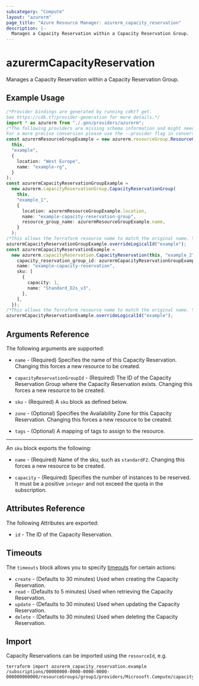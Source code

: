 ```yaml
---
subcategory: "Compute"
layout: "azurerm"
page_title: "Azure Resource Manager: azurerm_capacity_reservation"
description: |-
  Manages a Capacity Reservation within a Capacity Reservation Group.
---
```


# azurermCapacityReservation

Manages a Capacity Reservation within a Capacity Reservation Group.

## Example Usage

```typescript
/*Provider bindings are generated by running cdktf get.
See https://cdk.tf/provider-generation for more details.*/
import * as azurerm from "./.gen/providers/azurerm";
/*The following providers are missing schema information and might need manual adjustments to synthesize correctly: azurerm.
For a more precise conversion please use the --provider flag in convert.*/
const azurermResourceGroupExample = new azurerm.resourceGroup.ResourceGroup(
  this,
  "example",
  {
    location: "West Europe",
    name: "example-rg",
  }
);
const azurermCapacityReservationGroupExample =
  new azurerm.capacityReservationGroup.CapacityReservationGroup(
    this,
    "example_1",
    {
      location: azurermResourceGroupExample.location,
      name: "example-capacity-reservation-group",
      resource_group_name: azurermResourceGroupExample.name,
    }
  );
/*This allows the Terraform resource name to match the original name. You can remove the call if you don't need them to match.*/
azurermCapacityReservationGroupExample.overrideLogicalId("example");
const azurermCapacityReservationExample =
  new azurerm.capacityReservation.CapacityReservation(this, "example_2", {
    capacity_reservation_group_id: azurermCapacityReservationGroupExample.id,
    name: "example-capacity-reservation",
    sku: [
      {
        capacity: 1,
        name: "Standard_D2s_v3",
      },
    ],
  });
/*This allows the Terraform resource name to match the original name. You can remove the call if you don't need them to match.*/
azurermCapacityReservationExample.overrideLogicalId("example");

```

## Arguments Reference

The following arguments are supported:

*   `name` - (Required) Specifies the name of this Capacity Reservation. Changing this forces a new resource to be created.

*   `capacityReservationGroupId` - (Required) The ID of the Capacity Reservation Group where the Capacity Reservation exists. Changing this forces a new resource to be created.

*   `sku` - (Required) A `sku` block as defined below.

*   `zone` - (Optional) Specifies the Availability Zone for this Capacity Reservation. Changing this forces a new resource to be created.

*   `tags` - (Optional) A mapping of tags to assign to the resource.

***

An `sku` block exports the following:

*   `name` - (Required) Name of the sku, such as `standardF2`. Changing this forces a new resource to be created.

*   `capacity` - (Required) Specifies the number of instances to be reserved. It must be a positive `integer` and not exceed the quota in the subscription.

## Attributes Reference

The following Attributes are exported:

* `id` - The ID of the Capacity Reservation.

## Timeouts

The `timeouts` block allows you to specify [timeouts](https://www.terraform.io/language/resources/syntax#operation-timeouts) for certain actions:

* `create` - (Defaults to 30 minutes) Used when creating the Capacity Reservation.
* `read` - (Defaults to 5 minutes) Used when retrieving the Capacity Reservation.
* `update` - (Defaults to 30 minutes) Used when updating the Capacity Reservation.
* `delete` - (Defaults to 30 minutes) Used when deleting the Capacity Reservation.

## Import

Capacity Reservations can be imported using the `resourceId`, e.g.

```console
terraform import azurerm_capacity_reservation.example /subscriptions/00000000-0000-0000-0000-000000000000/resourceGroups/group1/providers/Microsoft.Compute/capacityReservationGroups/capacityReservationGroup1/capacityReservations/capacityReservation1
```
